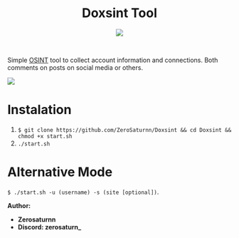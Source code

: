 <h1 align="center">Doxsint Tool</h1>

<p align="center">
    <img src="https://github.com/ZeroSaturnn/Doxsint/blob/main/src/img.png">
</p>

<br>

Simple [OSINT](https://www.recordedfuture.com/blog/open-source-intelligence-definition) tool to collect account information and connections. Both comments on posts on social media or others.

<img src="https://github.com/ZeroSaturnn/Doxsint/blob/main/src/video.mkv"><br>

# Instalation
1. `$ git clone https://github.com/ZeroSaturnn/Doxsint && cd Doxsint && chmod +x start.sh`
2. `./start.sh`

# Alternative Mode
`$ ./start.sh -u (username) -s (site [optional])`.

**Author:**

- **Zerosaturnn**
- **Discord: zerosaturn_**
